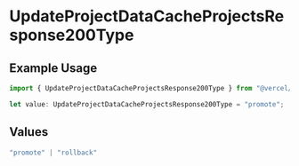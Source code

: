 # UpdateProjectDataCacheProjectsResponse200Type

## Example Usage

```typescript
import { UpdateProjectDataCacheProjectsResponse200Type } from "@vercel/sdk/models/updateprojectdatacacheop.js";

let value: UpdateProjectDataCacheProjectsResponse200Type = "promote";
```

## Values

```typescript
"promote" | "rollback"
```